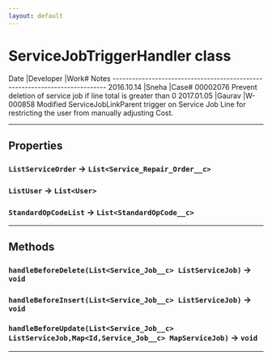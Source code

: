 ```yaml
---
layout: default
---
```

# ServiceJobTriggerHandler class

 Date            |Developer            |Work# Notes ---------------------------------------------------------------------------- 2016.10.14       |Sneha                |Case# 00002076 Prevent deletion of service job if line total is greater than 0 2017.01.05       |Gaurav              |W-000858 Modified ServiceJobLinkParent trigger on Service Job Line for restricting the user from manually adjusting Cost.

---
## Properties

### `ListServiceOrder` → `List<Service_Repair_Order__c>`

### `ListUser` → `List<User>`

### `StandardOpCodeList` → `List<StandardOpCode__c>`

---
## Methods
### `handleBeforeDelete(List<Service_Job__c> ListServiceJob)` → `void`
### `handleBeforeInsert(List<Service_Job__c> ListServiceJob)` → `void`
### `handleBeforeUpdate(List<Service_Job__c> ListServiceJob,Map<Id,Service_Job__c> MapServiceJob)` → `void`
---
